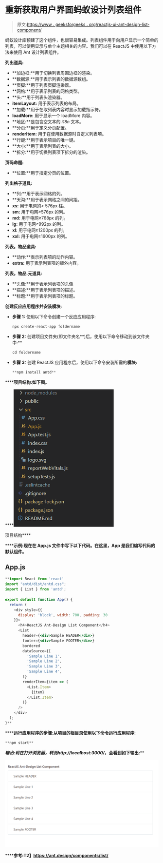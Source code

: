# 重新获取用户界面蚂蚁设计列表组件

> 原文:[https://www . geeksforgeeks . org/reactjs-ui-ant-design-list-component/](https://www.geeksforgeeks.org/reactjs-ui-ant-design-list-component/)

蚂蚁设计库预建了这个组件，也很容易集成。列表组件用于向用户显示一个简单的列表，可以使用显示与单个主题相关的内容。我们可以在 ReactJS 中使用以下方法来使用 Ant 设计列表组件。

**列出道具:**

*   **加边框:**用于切换列表周围边框的渲染。
*   **数据源:**用于表示列表的数据源数组。
*   **页脚:**用于列表页脚渲染器。
*   **网格:**用于表示列表的网格类型。
*   **头:**用于列表头渲染器。
*   **itemLayout:** 用于表示列表的布局。
*   **加载:**用于在取列表内容时显示加载指示符。
*   **loadMore:** 用于显示一个 loadMore 内容。
*   **地区:**是包含空文本的 *i18n* 文本。
*   **分页:**用于定义分页配置。
*   **renderItem:** 用于在使用数据源时自定义列表项。
*   **行键:**用于表示项目的唯一键。
*   **大小:**用于表示列表的大小。
*   **拆分:**用于切换列表项下拆分的渲染。

**页码命题:**

*   **位置:**用于指定分页的位置。

**列出格子道具:**

*   **列:**用于表示网格的列。
*   **天沟:**用于表示网格之间的间距。
*   **xs:** 用于电网的< 576px 柱。
*   **sm:** 用于电网≥576px 的列。
*   **md:** 用于电网≥768px 的列。
*   **lg:** 用于电网≥992px 的列。
*   **xl:** 用于电网≥1200px 的列。
*   **xxl:** 用于电网≥1600px 的列。

**列表。物品道具:**

*   **动作:**表示列表项的动作内容。
*   **extra:** 用于表示列表项的额外内容。

**列表。物品.元道具:**

*   **头像:**用于表示列表项的头像
*   **描述:**用于表示列表项的描述。
*   **标题:**用于表示列表项的标题。

**创建反应应用程序并安装模块:**

*   **步骤 1:** 使用以下命令创建一个反应应用程序:

    ```jsx
    npx create-react-app foldername
    ```

*   **步骤 2:** 创建项目文件夹(即文件夹名**)后，使用以下命令移动到该文件夹中:**

    ```jsx
    cd foldername
    ```

*   **步骤 3:** 创建 ReactJS 应用程序后，使用以下命令安装所需的****模块:****

    ```jsx
    **npm install antd**
    ```

******项目结构:**如下图。****

****![](img/f04ae0d8b722a9fff0bd9bd138b29c23.png)

项目结构**** 

******示例:**现在在 **App.js** 文件中写下以下代码。在这里，App 是我们编写代码的默认组件。****

## ****App.js****

```jsx
**import React from 'react'
import "antd/dist/antd.css";
import { List } from 'antd';

export default function App() {
  return (
    <div style={{
      display: 'block', width: 700, padding: 30
    }}>
      <h4>ReactJS Ant-Design List Component</h4>
      <List
        header={<div>Sample HEADER</div>}
        footer={<div>Sample FOOTER</div>}
        bordered
        dataSource={[
          'Sample Line 1',
          'Sample Line 2',
          'Sample Line 3',
          'Sample Line 4',
        ]}
        renderItem={item => (
          <List.Item>
            {item}
          </List.Item>
        )}
      />
    </div>
  );
}**
```

******运行应用程序的步骤:**从项目的根目录使用以下命令运行应用程序:****

```jsx
**npm start**
```

******输出:**现在打开浏览器，转到***http://localhost:3000/***，会看到如下输出:****

****![](img/9498b83c9c1bfc724aedf28cc575be73.png)****

******参考:**T2】https://ant.design/components/list/****